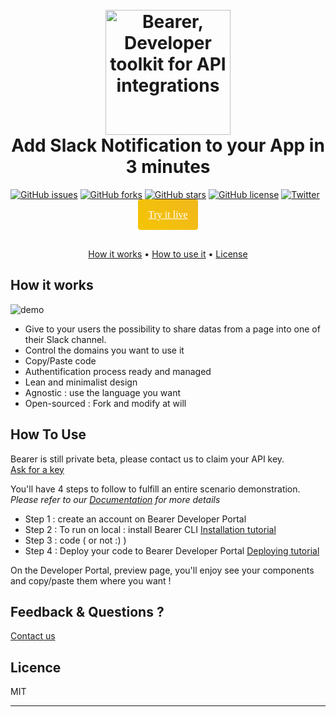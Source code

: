 
  

<h1  align="center">
<br>
<a  href="http://www.bearer.sh"><img  src="https://www.bearer.sh/assets/bearer-logo.png"  alt="Bearer, Developer toolkit for API integrations" width="200"></a>
<br>
Add Slack Notification to your App in 3 minutes
<br>
</h1>

<p  align="center">

[![GitHub issues](https://img.shields.io/github/issues/Bearer/examples.svg?style=for-the-badge)](https://github.com/Bearer/examples/issues)
[![GitHub forks](https://img.shields.io/github/forks/Bearer/examples.svg?style=for-the-badge)](https://github.com/Bearer/examples/network)
[![GitHub stars](https://img.shields.io/github/stars/Bearer/examples.svg?style=for-the-badge)](https://github.com/Bearer/examples/stargazers)
[![GitHub license](https://img.shields.io/github/license/Bearer/examples.svg?style=for-the-badge)](https://github.com/Bearer/examples)
[![Twitter](https://img.shields.io/twitter/url/https/github.com/Bearer/examples.svg?style=social)](https://twitter.com/intent/tweet?text=Wow:&url=https%3A%2F%2Fgithub.com%2FBearer%2Fexamples)

</p>

<p  align="center">
<a  href=""  style="padding:16px; border-radius:4px;background: linear-gradient(45deg, #F4C503 0%, #F1B71D 100%, #FFC123 100%);color:white;font-family: 'Proxima Nova';line-height:19px;font-size:16px"  target="_blank">Try it live</a>
</p>
<br/>    
<p  align="center">
<a  href="#key-features">How it works</a> •
<a  href="#how-to-use">How to use it</a> •
<a  href="#license">License</a>
</p>
  

## How it works

![demo](https://www.bearer.sh/assets/bearer-logo.gif)

* Give to your users the possibility to share datas from a page into one of their Slack channel.
* Control the domains you want to use it
* Copy/Paste code
* Authentification process ready and managed
* Lean and minimalist design
* Agnostic : use the language you want
* Open-sourced : Fork and modify at will
  

## How To Use

<aside class="warning">
Bearer is still private beta, please contact us to claim your API key.<br/>
<a href="http://www.bearer.sh/integrations/slack?utm_content=key">Ask for a key</a>
</aside>  

You'll have 4 steps to follow to fulfill an entire scenario demonstration. 
_Please refer to our [Documentation](https://docs.bearer.sh/docs) for more details_


- Step 1 : create an account on Bearer Developer Portal
- Step 2 : To run on local : install Bearer CLI [Installation tutorial](https://docs.bearer.sh/docs/installation)
- Step 3 : code ( or not :) )
- Step 4 : Deploy your code to Bearer Developer Portal [Deploying tutorial](https://docs.bearer.sh/docs/deploying)


On the Developer Portal, preview page, you'll enjoy see your components and copy/paste them where you want ! 

## Feedback & Questions ?

[Contact us](http://www.bearer.sh/integrations/slack?utm_content=question)
  

## Licence

MIT

  

---
